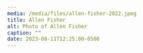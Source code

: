 ```yaml
---
media: /media/files/allen-fisher-2022.jpeg
title: Allen Fisher
alt: Photo of Allen Fisher
caption: ""
date: 2023-08-11T12:25:00-0500
---
```

